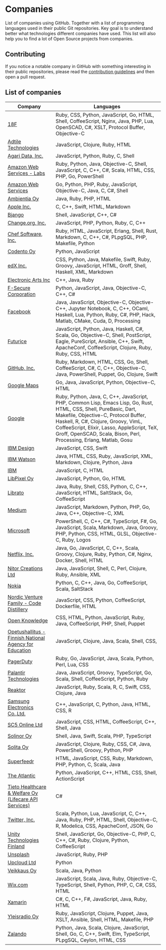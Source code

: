# Companies
List of companies using GitHub. Together with a list of programming languages used in their public Git repositories. Key goal is to understand better what technologies different companies have used. This list will also help you to find a lot of Open Source projects from companies.


## Contributing

If you notice a notable company in GitHub with something interesting in their public repositories, please read the [contribution guidelines](https://github.com/d2s/companies/blob/master/CONTRIBUTING.md) and then open a pull request.


## List of companies

Company | Languages
------- | -----------
[18F](https://github.com/18F) | Ruby, CSS, Python, JavaScript, Go, HTML, Shell, CoffeeScript, Nginx, Java, PHP, Lua, OpenSCAD, C#, XSLT, Protocol Buffer, Objective-C
[Adtile Technologies](https://github.com/adtile) | JavaScript, Clojure, Ruby, HTML
[Agari Data, Inc.](https://github.com/agaridata) | JavaScript, Python, Ruby, C, Shell
[Amazon Web Services - Labs](https://github.com/awslabs) | Ruby, Python, Java, Objective-C, Shell, JavaScript, C, C++, C#, Scala, HTML, CSS, PHP, Go, PowerShell
[Amazon Web Services](https://github.com/aws) | Go, Python, PHP, Ruby, JavaScript, Objective-C, Java, C, C#, Shell
[Ambientia Oy](https://github.com/ambientiaoy) | Java, Ruby, PHP, HTML
[Apple Inc.](https://github.com/Apple) | C, C++, Swift, HTML, Markdown
[Bjango](https://github.com/bjango) | Shell, JavaScript, C++, C#
[Change.org, Inc.](https://github.com/change) | JavaScript, PHP, Python, Ruby, C, C++
[Chef Software, Inc.](https://github.com/Chef) | Ruby, HTML, JavaScript, Erlang, Shell, Rust, Markdown, C, C++, C#, PLpgSQL, PHP, Makefile, Python
[Codento Oy](https://github.com/codento) | Python, JavaScript
[edX Inc.](https://github.com/edx) | CSS, Python, Java, Makefile, Swift, Ruby, Groovy, JavaScript, HTML, Groff, Shell, Haskell, XML, Markdown
[Electronic Arts Inc](https://github.com/electronicarts) | C++, Java, Ruby
[F-Secure Corporation](https://github.com/F-Secure) | Python, JavaScript, Java, Objective-C, C++, C#
[Facebook](https://github.com/facebook) | Java, JavaScript, Objective-C, Objective-C++, Jupyter Notebook, C, C++, OCaml, Haskell, Lua, Python, Ruby, C#, PHP, Hack, Matlab, CMake, Cuda, D, Processing
[Futurice](https://github.com/futurice) | JavaScript, Python, Java, Haskell, C#, Scala, Go, Objective-C, Shell, PostScript, Eagle, PureScript, Ansible, C++, Swift, ApacheConf, CoffeeScript, Clojure, Ruby, Ruby, CSS, HTML
[GitHub, Inc.](https://github.com/github) | Ruby, Markdown, HTML, CSS, Go, Shell, CoffeeScript, C#, C, C++, Objective-C, Java, PowerShell, Puppet, Go, Clojure, Swift
[Google Maps](https://github.com/googlemaps/) | Go, Java, JavaScript, Python, Objective-C, HTML
[Google](https://github.com/google) | Ruby, Python, Java, C, C++, JavaScript, PHP, Common Lisp, Emacs Lisp, Go, Rust, HTML, CSS, Shell, PureBasic, Dart, Makefile, Objective-C, Protocol Buffer, Haskell, R, C#, Clojure, Groovy, VimL, CoffeeScript, Elixir, Lasso, AppleScript, TeX, Groff, OpenSCAD, Scala, Bison, Perl, Processing, Erlang, Matlab, Gosu
[IBM Design](https://github.com/IBM-Design) | JavaScript, CSS, Swift
[IBM Watson](https://github.com/IBM-Watson) | Java, HTML, CSS, Ruby, JavaScript, XML, Markdown, Clojure, Python, Java
[IBM](https://github.com/IBM) | JavaScript, C, HTML
[LibPixel Oy](https://github.com/libpixel) | JavaScript, Python, Go, HTML
[Librato](https://github.com/Librato) | Java, Ruby, Shell, CSS, Python, C, C++, JavaScript, HTML, SaltStack, Go, CoffeeScript
[Medium](https://github.com/Medium) | JavaScript, Markdown, Python, PHP, Go, Java, C++, Objective-C, XML
[Microsoft](https://github.com/Microsoft) | PowerShell, C, C++, C#, TypeScript, F#, Go, JavaScript, Scala, Markdown, Java, Groovy, PHP, Python, CSS, HTML, GLSL, Objective-C, Ruby, Logos
[Netflix, Inc.](https://github.com/Netflix) | Java, Go, JavaScript, C, C++, Scala, Groovy, Clojure, Ruby, Python, C#, Nginx, Docker, Shell, HTML
[Nitor Creations Ltd](https://github.com/NitorCreations) | Java, JavaScript, Shell, C, Perl, Clojure, Ruby, Ansible, XML
[Nokia](https://github.com/Nokia) | Python, C, C++, Java, Go, CoffeeScript, Scala, SaltStack
[Nordic Venture Family - Code Distillery](https://github.com/CodeDistillery) | JavaScript, CSS, Python, CoffeeScript, Dockerfile, HTML
[Open Knowledge](https://github.com/okfn) | CSS, HTML, Python, JavaScript, Ruby, Java, CoffeeScript, PHP, Shell, Puppet
[Opetushallitus - Finnish National Agency for Education](https://github.com/opetushallitus) | JavaScript, Clojure, Java, Scala, Shell, CSS, 
[PagerDuty](https://github.com/PagerDuty) | Ruby, Go, JavaScript, Java, Scala, Python, Perl, Lua, CSS
[Palantir Technologies](https://github.com/palantir) | Java, JavaScript, Groovy, TypeScript, Go, Scala, Shell, CoffeeScript, Python, Ruby
[Reaktor](https://github.com/reaktor) | JavaScript, Ruby, Scala, R, C, Swift, CSS, Clojure, Java
[Samsung Electronics Co.,Ltd.](https://github.com/Samsung) | C++, JavaScript, C, Python, Java, HTML, CSS, R
[SC5 Online Ltd](https://github.com/SC5) | JavaScript, CSS, HTML, CoffeeScript, C++, Shell, Java
[Solinor Oy](https://github.com/Solinor) | Shell, Java, Swift, Scala, PHP, TypeScript
[Solita Oy](https://github.com/Solita) | JavaScript, Clojure, Ruby, CSS, C#, Java, PowerShell, Groovy, Python, PHP
[Superfeedr](https://github.com/superfeedr) | HTML, JavaScript, CSS, Ruby, Markdown, PHP, Python, C, Scala, Java
[The Atlantic](https://github.com/theatlantic) | Python, JavaScript, C++, HTML, CSS, Shell, ActionScript
[Tieto Healthcare & Welfare Oy (Lifecare API Services)](https://github.com/TietoLifecare) | C#
[Twitter, Inc.](https://github.com/Twitter) | Scala, Python, Lua, JavaScript, C, C++, Java, Ruby, PHP, HTML, Shell, Objective-C, R, Modelica, CSS, ApacheConf, JSON, Go
[Unity Technologies Finland](https://github.com/Applifier) | Shell, JavaScript, Go, Objective-C, PHP, C, C++, C#, Ruby, Clojure, Python, CoffeeScript
[Unsplash](https://github.com/unsplash) | JavaScript, Ruby, PHP
[Upcloud Ltd](https://github.com/UpCloudLtd) | Python
[Veikkaus Oy](https://github.com/VeikkausOy) | Scala, Java, Python
[Wix.com](https://github.com/wix) | JavaScript, Scala, Java, Ruby, Objective-C, TypeScript, Shell, Python, PHP, C, C#, CSS, HTML
[Xamarin](https://github.com/xamarin) | C#, C, C++, F#, JavaScript, Java, Ruby, HTML
[Yleisradio Oy](https://github.com/Yleisradio) | Ruby, JavaScript, Clojure, Puppet, Java, XSLT, Ansible, Shell, HTML, Makefile, PHP
[Zalando](https://zalando.github.io/) | Python, Java, Scala, Clojure, JavaScript, Shell, Go, C, C++, Swift, Elm, TypeScript, PLpgSQL, Ceylon, HTML, CSS
